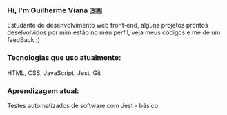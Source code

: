### Hi, I'm Guilherme Viana 🇧🇷

Estudante de desenvolvimento web front-end, alguns projetos prontos deselvolvidos por mim estão no meu perfil, veja meus códigos e me de um feedBack ;)

### Tecnologias que uso atualmente:

HTML, CSS, JavaScript, Jest, Git

### Aprendizagem atual: 
Testes automatizados de software com Jest - básico
